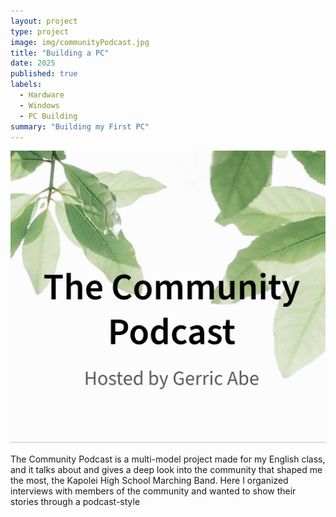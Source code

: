 ```yaml
---
layout: project
type: project
image: img/communityPodcast.jpg
title: "Building a PC"
date: 2025
published: true
labels:
  - Hardware
  - Windows
  - PC Building
summary: "Building my First PC"
---
```


<img class="img-fluid" src="img/communityPodcast.jpg">

The Community Podcast is a multi-model project made for my English class, and it talks about and gives a deep look into the community that shaped me the most, the Kapolei High School Marching Band. Here I organized interviews with members of the community and wanted to show their stories through a podcast-style 
